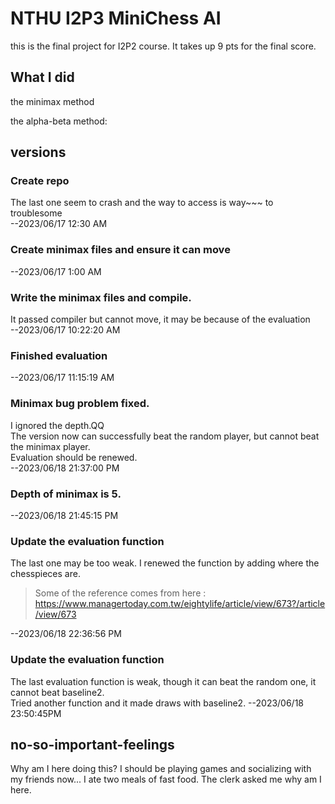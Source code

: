 # NTHU I2P3   MiniChess AI

this is the final project for I2P2 course. It takes up 9 pts for the final score.

## What I did

the minimax method

the alpha-beta method:

## versions

### Create repo
The last one seem to crash and the way to access is way~~~ to troublesome <br />
--2023/06/17 12:30 AM 

### Create minimax files and ensure it can move
--2023/06/17 1:00 AM 

### Write the minimax files and compile.
It passed compiler but cannot move, it may be because of the evaluation <br />
--2023/06/17 10:22:20 AM

### Finished evaluation
--2023/06/17 11:15:19 AM

### Minimax bug problem fixed.
I ignored the depth.QQ <br />
The version now can successfully beat the random player, but cannot beat the minimax player. <br />
Evaluation should be renewed. <br />
--2023/06/18 21:37:00 PM

### Depth of minimax is 5. 
--2023/06/18 21:45:15 PM 

### Update the evaluation function
The last one may be too weak. I renewed the function by adding where the chesspieces are.
> Some of the reference comes from here : https://www.managertoday.com.tw/eightylife/article/view/673?/article/view/673

--2023/06/18 22:36:56 PM

### Update the evaluation function
The last evaluation function is weak, though it can beat the random one, it cannot beat baseline2. <br />
Tried another function and it made draws with baseline2.
--2023/06/18 23:50:45PM





## no-so-important-feelings
Why am I here doing this?
I should be playing games and socializing with my friends now...
I ate two meals of fast food. The clerk asked me why am I here.
